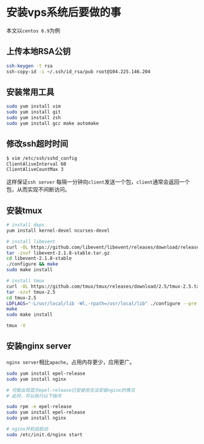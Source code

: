 # 安装vps系统后要做的事

本文以`centos 6.9`为例

## 上传本地RSA公钥

``` bash
ssh-keygen -t rsa
ssh-copy-id -i ~/.ssh/id_rsa/pub root@104.225.146.204
```

## 安装常用工具

``` bash
sudo yum install vim
sudo yum install git
sudo yum install zsh
sudo yum install gcc make automake

```

## 修改ssh超时时间

``` bash
$ vim /etc/ssh/sshd_config
ClientAliveInterval 60
ClientAliveCountMax 3
```

这样保证`ssh server` 每隔一分钟向`client`发送一个包，`client`通常会返回一个包，从而实现不间断访问。

## 安装tmux

``` bash
# install deps
yum install kernel-devel ncurses-devel

# install libevent
curl -OL https://github.com/libevent/libevent/releases/download/release-2.1.8-stable/libevent-2.1.8-stable.tar.gz
tar -zxvf libevent-2.1.8-stable.tar.gz
cd libevent-2.1.8-stable
./configure && make
sudo make install

# install tmux
curl -OL https://github.com/tmux/tmux/releases/download/2.5/tmux-2.5.tar.gz
tar -xzvf tmux-2.5
cd tmux-2.5
LDFLAGS="-L/usr/local/lib -Wl,-rpath=/usr/local/lib" ./configure --prefix=/usr/local
make
sudo make install

tmux -V
```

## 安装nginx server

`nginx server`相比`apache`，占用内存更少，应用更广。

``` bash
sudo yum install epel-release
sudo yum install nginx

# 可能出现显示epel-release已安装但无法安装nginx的情况
# 此时，可以执行以下指令

sudo rpm -e epel-release
sudo yum install epel-release
sudo yum install nginx

# nginx开机自启动
sudo /etc/init.d/nginx start
```